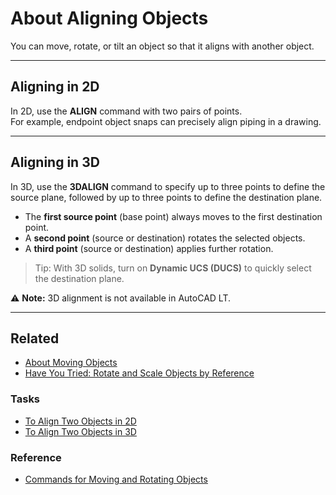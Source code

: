 # About Aligning Objects

You can move, rotate, or tilt an object so that it aligns with another object.

---

## Aligning in 2D
In 2D, use the **ALIGN** command with two pairs of points.  
For example, endpoint object snaps can precisely align piping in a drawing.  

---

## Aligning in 3D
In 3D, use the **3DALIGN** command to specify up to three points to define the source plane, followed by up to three points to define the destination plane.

- The **first source point** (base point) always moves to the first destination point.  
- A **second point** (source or destination) rotates the selected objects.  
- A **third point** (source or destination) applies further rotation.  

> Tip: With 3D solids, turn on **Dynamic UCS (DUCS)** to quickly select the destination plane.  

⚠️ **Note:** 3D alignment is not available in AutoCAD LT.  

---

## Related
- [About Moving Objects](../concepts/about-moving-objects.md)  
- [Have You Tried: Rotate and Scale Objects by Reference](../concepts/have-you-tried-rotate-and-scale-objects-by-reference.md)  

### Tasks
- [To Align Two Objects in 2D](../tasks/to-align-two-objects-in-2d.md)  
- [To Align Two Objects in 3D](../tasks/to-align-two-objects-in-3d.md)  

### Reference
- [Commands for Moving and Rotating Objects](../reference/commands-for-moving-and-rotating-objects.md)
